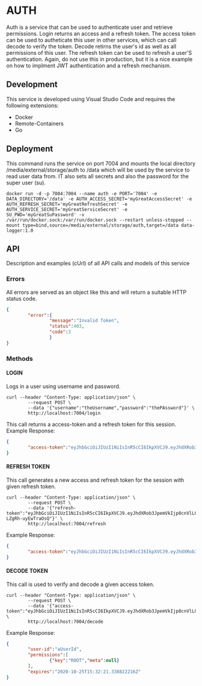 
# AUTH
Auth is a service that can be used to authenticate user and retrieve
permissions. Login returns an access and a refresh token. The access token
can be used to autheticate this user in other services, which can call decode 
to verify the token. Decode retirns the user's id as well as all permissions
of this user. The refresh token can be used to refresh a user'S authentication.
Again, do not use this in production, but it is a nice example on how to
implment JWT authentication and a refresh mechanism.

## Development
This service is developed using Visual Studio Code and requires the following extensions:
* Docker
* Remote-Containers
* Go

## Deployment
This command runs the service on port 7004 and mounts the local directory /media/external/storage/auth to /data which will be used by the service to read user data from. IT also sets all secrets and also the password for the super user (su).
```
docker run -d -p 7004:7004 --name auth -e PORT='7004' -e DATA_DIRECTORY='/data' -e AUTH_ACCESS_SECRET='myGreatAccessSecret' -e AUTH_REFRESH_SECRET='myGreatRefreshSecret' -e AUTH_SERVICE_SECRET='myGreatServiceSecret' -e SU_PWD='myGreatSuPassword' -v /var/run/docker.sock:/var/run/docker.sock --restart unless-stopped --mount type=bind,source=/media/external/storage/auth,target=/data data-logger:1.0
```

## API
Description and examples (cUrl) of all API calls and models of this service

### Errors
All errors are served as an object like this and will return a suitable HTTP
status code.
```json
{
        "error":{
                "message":"Invalid Token",
                "status":403,
                "code":3
                }
}
```

### Methods
#### LOGIN
Logs in a user using username and password.
```
curl --header "Content-Type: application/json" \
        --request POST \ 
        --data '{"username":"theUsername","password":"thePAssword"}' \
        http://localhost:7004/login
```

This call returns a access-token and a refresh token for this session.
Example Response:
```json
{
        "access-token":"eyJhbGciOiJIUzI1NiIsInR5cCI6IkpXVCJ9.eyJhdXRob3JpemVkIjp0cnVlLCJleHAiOiIyMDIwLTEwLTI1VDE1OjI4OjA2Ljk5MjE3MTA4MVoiLCJwZXJtaXNzaW9ucyI6Ilt7XCJrZXlcIjpcIlJPT1RcIixcIm1ldGFcIjpudWxsfV0iLCJ1c2VyX2lkIjoic3UifQ.GB9skCdYbnbDsA9IcMiybMRmgNlt4P_F-inUfuvaXZk","refresh-token":"eyJhbGciOiJIUzI1NiIsInR5cCI6IkpXVCJ9.eyJhdXRob3JpemVkIjp0cnVlLCJleHAiOiIyMDIwLTExLTAxVDE1OjEzOjA2Ljk5MjE3NDA2M1oiLCJ1c2VyX2lkIjoic3UifQ.ugCGoLxSr2XoJxCTedRVM1mFsT-LZgRh-uyEwTraOsQ"
}
```

#### REFRESH TOKEN
This call generates a new access and refresh token for the session with given refresh token.
```
curl --header "Content-Type: application/json" \
        --request POST \
        --data '{"refresh-token":"eyJhbGciOiJIUzI1NiIsInR5cCI6IkpXVCJ9.eyJhdXRob3JpemVkIjp0cnVlLCJleHAiOiIyMDIwLTExLTAxVDE1OjEzOjA2Ljk5MjE3NDA2M1oiLCJ1c2VyX2lkIjoic3UifQ.ugCGoLxSr2XoJxCTedRVM1mFsT-LZgRh-uyEwTraOsQ"}' \ 
        http://localhost:7004/refresh
```
Example Response:
```json
{
        "access-token":"eyJhbGciOiJIUzI1NiIsInR5cCI6IkpXVCJ9.eyJhdXRob3JpemVkIjp0cnVlLCJleHAiOiIyMDIwLTEwLTI1VDE1OjMyOjIxLjMzODgyMjIxNloiLCJwZXJtaXNzaW9ucyI6Ilt7XCJrZXlcIjpcIlJPT1RcIixcIm1ldGFcIjpudWxsfV0iLCJ1c2VyX2lkIjoic3UifQ.N7dloh8YAvyBvEck36Q7moMH1MWNU8iW11A3xNKhLto","refresh-token":"eyJhbGciOiJIUzI1NiIsInR5cCI6IkpXVCJ9.eyJhdXRob3JpemVkIjp0cnVlLCJleHAiOiIyMDIwLTExLTAxVDE1OjE3OjIxLjMzODgyMzkzOFoiLCJ1c2VyX2lkIjoic3UifQ.03r_7ImXxLGElpRVpgHCO4jtErKl63SJaF7CEf0yka8"
}
```

#### DECODE TOKEN
This call is used to verify and decode a given access token.

```
curl --header "Content-Type: application/json" \
        --request POST \ 
        --data '{"access-token":"eyJhbGciOiJIUzI1NiIsInR5cCI6IkpXVCJ9.eyJhdXRob3JpemVkIjp0cnVlLCJleHAiOiIyMDIwLTEwLTI1VDE1OjMyOjIxLjMzODgyMjIxNloiLCJwZXJtaXNzaW9ucyI6Ilt7XCJrZXlcIjpcIlJPT1RcIixcIm1ldGFcIjpudWxsfV0iLCJ1c2VyX2lkIjoic3UifQ.N7dloh8YAvyBvEck36Q7moMH1MWNU8iW11A3xNKhLto"}' \
        http://localhost:7004/decode
```
Example Response:
```json
{
        "user-id":"aUserId",
        "permissions":[
                {"key":"ROOT","meta":null}
        ],
        "expires":"2020-10-25T15:32:21.338822216Z"
}
```